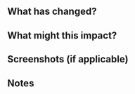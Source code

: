 ## What has changed?

## What might this impact?

## Screenshots (if applicable)

## Notes
<!--- Any other information that might be required. -->

